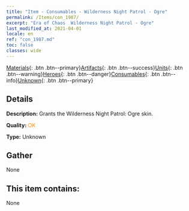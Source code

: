 ```yaml
---
title: "Item - Consumables - Wilderness Night Patrol - Ogre"
permalink: /Items/con_1987/
excerpt: "Era of Chaos  Wilderness Night Patrol - Ogre"
last_modified_at: 2021-04-01
locale: en
ref: "con_1987.md"
toc: false
classes: wide
---
```

 [Materials](/Items/){: .btn .btn--primary}[Artifacts](/Items/Artifacts/){: .btn .btn--success}[Units](/Items/Units/){: .btn .btn--warning}[Heroes](/Items/Heroes/){: .btn .btn--danger}[Consumables](/Items/Consumables/){: .btn .btn--info}[Unknown](/Items/Unknown/){: .btn .btn--primary}

## Details
 **Description:** Grants the Wilderness Night Patrol: Ogre skin.

 **Quality:** <span style="color: #FF8C00">OK</span>

 **Type:** Unknown

## Gather

  None

## This item contains:

  None


